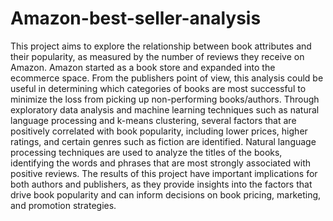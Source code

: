 # Amazon-best-seller-analysis
This project aims to explore the relationship between book attributes and their popularity, as
measured by the number of reviews they receive on Amazon. Amazon started as a book store and
expanded into the ecommerce space. From the publishers point of view, this analysis could be useful in
determining which categories of books are most successful to minimize the loss from picking up
non-performing books/authors. Through exploratory data analysis and machine learning techniques such
as natural language processing and k-means clustering, several factors that are positively
correlated with book popularity, including lower prices, higher ratings, and certain genres such as fiction are identified.
Natural language processing techniques are used  to analyze the titles of the books, identifying the
words and phrases that are most strongly associated with positive reviews. The results of this project have
important implications for both authors and publishers, as they provide insights into the factors that drive
book popularity and can inform decisions on book pricing, marketing, and promotion strategies.
